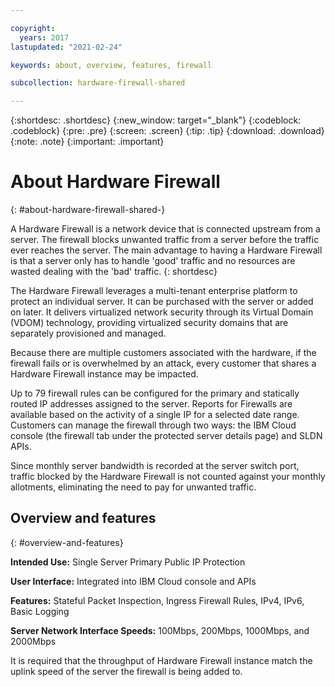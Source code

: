 ```yaml
---

copyright:
  years: 2017
lastupdated: "2021-02-24"

keywords: about, overview, features, firewall

subcollection: hardware-firewall-shared

---
```


{:shortdesc: .shortdesc}
{:new_window: target="_blank"}
{:codeblock: .codeblock}
{:pre: .pre}
{:screen: .screen}
{:tip: .tip}
{:download: .download}
{:note: .note}
{:important: .important}

# About Hardware Firewall
{: #about-hardware-firewall-shared-}

A Hardware Firewall is a network device that is connected upstream from a server. The firewall blocks unwanted traffic from a server before the traffic ever reaches the server. The main advantage to having a Hardware Firewall is that a server only has to handle 'good' traffic and no resources are wasted dealing with the 'bad' traffic.
{: shortdesc}

The Hardware Firewall leverages a multi-tenant enterprise platform to protect an individual server.  It can be purchased with the server or added on later.  It delivers virtualized network security through its Virtual Domain (VDOM) technology, providing virtualized security domains that are separately provisioned and managed.  

Because there are multiple customers associated with the hardware, if the firewall fails or is overwhelmed by an attack, every customer that shares a Hardware Firewall instance may be impacted.

Up to 79 firewall rules can be configured for the primary and statically routed IP addresses assigned to the server. Reports for Firewalls are available based on the activity of a single IP for a selected date range.
Customers can manage the firewall through two ways: the IBM Cloud console (the firewall tab under the protected server details page) and SLDN APIs.

Since monthly server bandwidth is recorded at the server switch port, traffic blocked by the Hardware Firewall is not counted against your monthly allotments, eliminating the need to pay for unwanted traffic.

## Overview and features
{: #overview-and-features}

**Intended Use:** Single Server Primary Public IP Protection

**User Interface:** Integrated into IBM Cloud console and APIs

**Features:** Stateful Packet Inspection, Ingress Firewall Rules, IPv4, IPv6, Basic Logging

**Server Network Interface Speeds:** 100Mbps, 200Mbps, 1000Mbps, and 2000Mbps

It is required that the throughput of Hardware Firewall instance match the uplink speed of the server the firewall is being added to.
